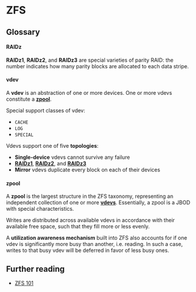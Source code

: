# ZFS

## Glossary

#### RAIDz

**RAIDz1**, **RAIDz2**, and **RAIDz3** are special varieties of parity RAID: the number indicates how many parity blocks are allocated to each data stripe.

#### vdev

A **vdev** is an abstraction of one or more devices.
One or more vdevs constitute a [**zpool**](#zpool).

Special support classes of vdev:

- `CACHE`
- `LOG`
- `SPECIAL`

Vdevs support one of five **topologies**:

- **Single-device** vdevs cannot survive any failure
- [**RAIDz1**](#raidz), [**RAIDz2**](#raidz), and [**RAIDz3**](#raidz)
- **Mirror** vdevs duplicate every block on each of their devices

#### zpool

A **zpool** is the largest structure in the ZFS taxonomy, representing an independent  collection of one or more [**vdevs**](#vdev).
Essentially, a zpool is a JBOD with special characteristics.

Writes are distributed across available vdevs in accordance with their available free space, such that they fill more or less evenly.

A **utilization awareness mechanism** built into ZFS also accounts for if one vdev is significantly more busy than another, i.e. reading.
In such a case, writes to that busy vdev will be deferred in favor of less busy ones.

## Further reading

- [ZFS 101](https://arstechnica.com/information-technology/2020/05/zfs-101-understanding-zfs-storage-and-performance/)